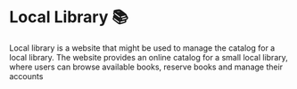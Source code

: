 # Local Library 📚
Local library is a website that might be used to manage the catalog for a local library. The website provides an online catalog for a small local library, where users can browse available books, reserve books and manage their accounts
